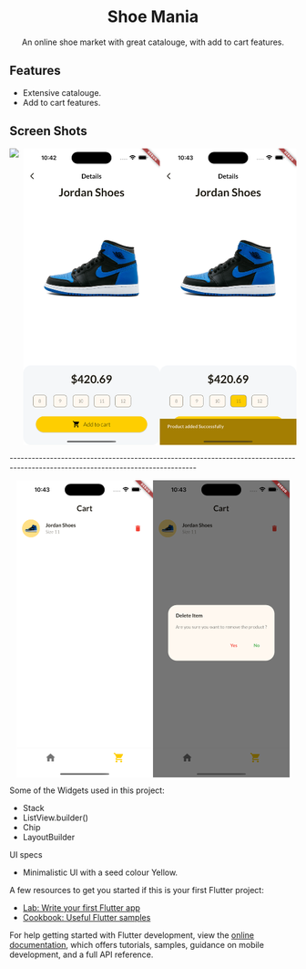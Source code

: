 <h1 align="center">Shoe Mania</h1>



<p align="center">An online shoe market with great catalouge, with add to cart features.</p>

## Features

- Extensive catalouge.
- Add to cart features.



## Screen Shots
<p style="display: flex; justify-content: center;">
  <img src=".Simulator Screenshot - iPhone 15 Pro Max - 2024-06-30 at 10.42.43.png" width="240" />
  <img src="Simulator Screenshot - iPhone 15 Pro Max - 2024-06-30 at 10.42.51.png" width="240" />
  <img src="Simulator Screenshot - iPhone 15 Pro Max - 2024-06-30 at 10.43.02.png" width="240" />
</p>
---------------------------------------------------------------------------------------------------------------------------------
<p style="display: flex; justify-content: center;">
  <img src="Simulator Screenshot - iPhone 15 Pro Max - 2024-06-30 at 10.43.08.png" width="240" />
  <img src="Simulator Screenshot - iPhone 15 Pro Max - 2024-06-30 at 10.43.16.png" width="240" />
</p>



Some of the Widgets used in this project:
- Stack
- ListView.builder()
- Chip
- LayoutBuilder


UI specs
- Minimalistic UI with a seed colour Yellow.



A few resources to get you started if this is your first Flutter project:

- [Lab: Write your first Flutter app](https://docs.flutter.dev/get-started/codelab)
- [Cookbook: Useful Flutter samples](https://docs.flutter.dev/cookbook)

For help getting started with Flutter development, view the
[online documentation](https://docs.flutter.dev/), which offers tutorials,
samples, guidance on mobile development, and a full API reference.
